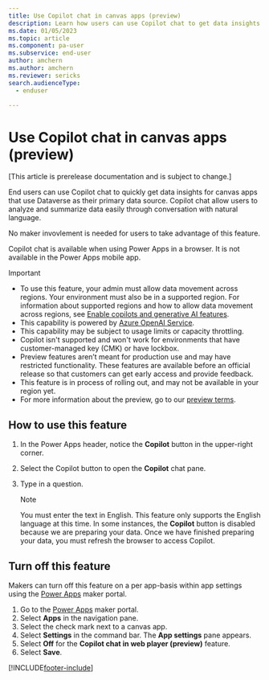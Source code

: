 ```yaml
---
title: Use Copilot chat in canvas apps (preview)
description: Learn how users can use Copilot chat to get data insights for canvas apps using Dataverse data.
ms.date: 01/05/2023
ms.topic: article
ms.component: pa-user
ms.subservice: end-user
author: amchern
ms.author: amchern
ms.reviewer: sericks
search.audienceType: 
  - enduser

---
```


# Use Copilot chat in canvas apps (preview)

[This article is prerelease documentation and is subject to change.]

End users can use Copilot chat to quickly get data insights for canvas apps that use Dataverse as their primary data source. Copilot chat allow users to analyze and summarize data easily through conversation with natural language. 

No maker invovlement is needed for users to take advantage of this feature.

Copilot chat is available when using Power Apps in a browser. It is not available in the Power Apps mobile app.  

> [!IMPORTANT]
> - To use this feature, your admin must allow data movement across regions. Your environment must also be in a supported region. For information about supported regions and how to allow data movement across regions, see [Enable copilots and generative AI features](/power-platform/admin/geographical-availability-copilot).
> - This capability is powered by [Azure OpenAI Service](/azure/cognitive-services/openai/overview).
> - This capability may be subject to usage limits or capacity throttling.
> - Copilot isn't supported and won't work for environments that have customer-managed key (CMK) or have lockbox.
> - Preview features aren’t meant for production use and may have restricted functionality. These features are available before an official release so that customers can get early access and provide feedback.
> - This feature is in process of rolling out, and may not be available in your region yet. 
> - For more information about the preview, go to our [preview terms](https://go.microsoft.com/fwlink/?linkid=2189520).

## How to use this feature

1. In the Power Apps header, notice the **Copilot** button in the upper-right corner.
2. Select the Copilot button to open the **Copilot** chat pane.
3. Type in a question.

     > [!Note]
     > You must enter the text in English. This feature only supports the English language at this time.
     > In some instances, the **Copilot** button is disabled because we are preparing your data. Once we have finished preparing your data, you must refresh the browser to access Copilot.

## Turn off this feature

Makers can turn off this feature on a per app-basis within app settings using the [Power Apps](https://make.powerapps.com) maker portal.

1. Go to the [Power Apps](https://make.powerapps.com) maker portal.
2. Select **Apps** in the navigation pane.
3. Select the check mark next to a canvas app.
4. Select **Settings** in the command bar. The **App settings** pane appears.
5. Select **Off** for the **Copilot chat in web player (preview)** feature.
6. Select **Save**.

[!INCLUDE[footer-include](../includes/footer-banner.md)]
